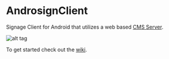 AndrosignClient
===============

Signage Client for Android that utilizes a web based [CMS Server](https://github.com/MelonSmasher/AndrosignServer).

![alt tag](http://i.imgur.com/QxdyJ4x.png)

To get started check out the [wiki](https://github.com/MelonSmasher/AndrosignClient/wiki).
